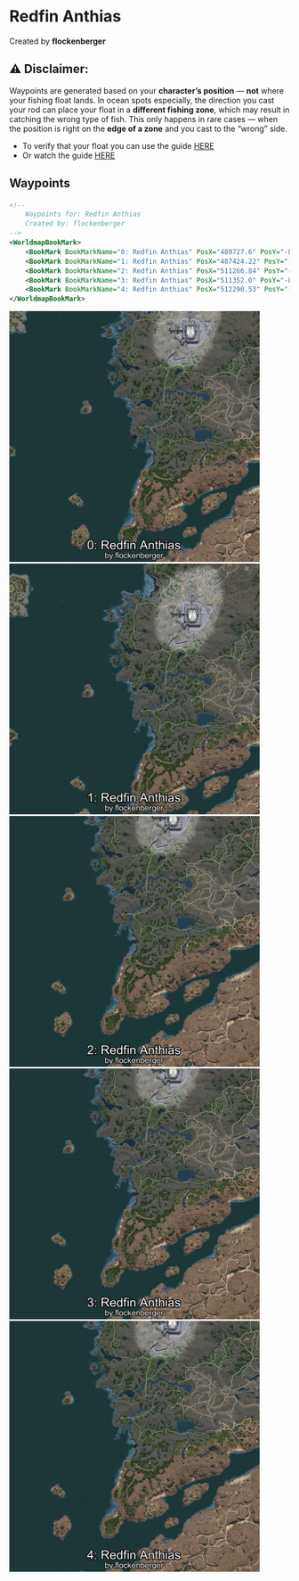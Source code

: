 # Redfin Anthias
Created by **flockenberger**

## ⚠️ Disclaimer:
Waypoints are generated based on your __**character’s position**__ — __not__ where your fishing float lands.
In ocean spots especially, the direction you cast your rod can place your float in a **different fishing zone**, which may result in catching the wrong type of fish.
This only happens in rare cases — when the position is right on the **edge of a zone** and you cast to the “wrong” side.

- To verify that your float you can use the guide [HERE](https://flockenberger.github.io/bdo-fish-position/)
- Or watch the guide [HERE](https://youtu.be/t-VXcRoNojk)

## Waypoints
```xml
<!--
    Waypoints for: Redfin Anthias
    Created by: flockenberger
-->
<WorldmapBookMark>
    <BookMark BookMarkName="0: Redfin Anthias" PosX="489727.6" PosY="-8123.607" PosZ="449762.6" />
    <BookMark BookMarkName="1: Redfin Anthias" PosX="487424.22" PosY="-7936.416" PosZ="488089.75" />
    <BookMark BookMarkName="2: Redfin Anthias" PosX="511266.84" PosY="-8160.8667" PosZ="427767.78" />
    <BookMark BookMarkName="3: Redfin Anthias" PosX="511352.0" PosY="-8155.632" PosZ="427814.66" />
    <BookMark BookMarkName="4: Redfin Anthias" PosX="512290.53" PosY="-8137.021" PosZ="426323.6" />
</WorldmapBookMark>
```

<img src="./Redfin Anthias_0_Preview.webp" width="450"/> <img src="./Redfin Anthias_1_Preview.webp" width="450"/> <img src="./Redfin Anthias_2_Preview.webp" width="450"/> <img src="./Redfin Anthias_3_Preview.webp" width="450"/> <img src="./Redfin Anthias_4_Preview.webp" width="450"/> 